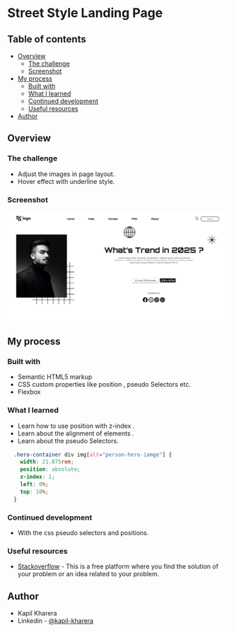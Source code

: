 # Street Style Landing Page

## Table of contents

  - [Overview](#overview)
    - [The challenge](#the-challenge)
    - [Screenshot](#screenshot)
  - [My process](#my-process)
    - [Built with](#built-with)
    - [What I learned](#what-i-learned)
    - [Continued development](#continued-development)
    - [Useful resources](#useful-resources)
  - [Author](#author)


## Overview

### The challenge

- Adjust the images in page layout.
- Hover effect with underline style.

### Screenshot

![](./Screenshot-Project-1.png)


## My process

### Built with

- Semantic HTML5 markup
- CSS custom properties like position , pseudo Selectors etc.
- Flexbox

### What I learned

- Learn how to use position with z-index .
- Learn about the alignment of elements .
- Learn about the pseudo Selectors.
  
```css
  .hero-container div img[alt="person-hero-iamge"] {
    width: 21.875rem;
    position: absolute;
    z-index: 1;
    left: 0%;
    top: 10%;
  }

```



### Continued development

- With the css pseudo selectors and positions.

### Useful resources

- [Stackoverflow](https://stackoverflow.com/) - This is a free platform where you find the solution of your problem or an idea related to your problem.


## Author

- Kapil Kharera
- Linkedin - [@kapil-kharera](https://www.linkedin.com/in/kapil-kharera-191b83245/)

